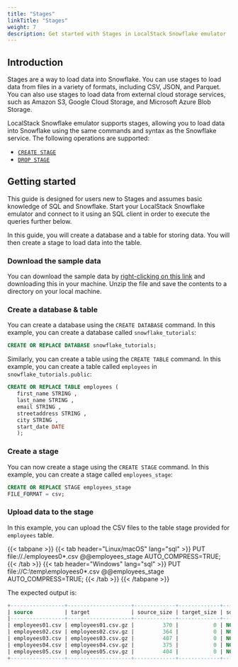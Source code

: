 ```yaml
---
title: "Stages"
linkTitle: "Stages"
weight: 7
description: Get started with Stages in LocalStack Snowflake emulator
---
```


## Introduction

Stages are a way to load data into Snowflake. You can use stages to load data from files in a variety of formats, including CSV, JSON, and Parquet. You can also use stages to load data from external cloud storage services, such as Amazon S3, Google Cloud Storage, and Microsoft Azure Blob Storage.

LocalStack Snowflake emulator supports stages, allowing you to load data into Snowflake using the same commands and syntax as the Snowflake service. The following operations are supported:

- [`CREATE STAGE`](https://docs.snowflake.com/en/sql-reference/sql/create-stage.html)
- [`DROP STAGE`](https://docs.snowflake.com/en/sql-reference/sql/drop-stage.html)

## Getting started

This guide is designed for users new to Stages and assumes basic knowledge of SQL and Snowflake. Start your LocalStack Snowflake emulator and connect to it using an SQL client in order to execute the queries further below.

In this guide, you will create a database and a table for storing data. You will then create a stage to load data into the table.

### Download the sample data

You can download the sample data by [right-clicking on this link](./getting-started.zip) and downloading this in your machine. Unzip the file and save the contents to a directory on your local machine.

### Create a database & table

You can create a database using the `CREATE DATABASE` command. In this example, you can create a database called `snowflake_tutorials`:

```sql
CREATE OR REPLACE DATABASE snowflake_tutorials;
```

Similarly, you can create a table using the `CREATE TABLE` command. In this example, you can create a table called `employees` in `snowflake_tutorials.public`:

```sql
CREATE OR REPLACE TABLE employees (
   first_name STRING ,
   last_name STRING ,
   email STRING ,
   streetaddress STRING ,
   city STRING ,
   start_date DATE
   );
```

### Create a stage

You can now create a stage using the `CREATE STAGE` command. In this example, you can create a stage called `employees_stage`:

```sql
CREATE OR REPLACE STAGE employees_stage
FILE_FORMAT = csv;
```

### Upload data to the stage

In this example, you can upload the CSV files to the table stage provided for `employees` table.

{{< tabpane >}}
{{< tab header="Linux/macOS" lang="sql" >}}
PUT file://./employees0*.csv @@employees_stage AUTO_COMPRESS=TRUE;
{{< /tab >}}
{{< tab header="Windows" lang="sql" >}}
PUT file://C:\temp\employees0*.csv @@employees_stage AUTO_COMPRESS=TRUE;
{{< /tab >}}
{{< /tabpane >}}

The expected output is:

```sql
+-----------------+--------------------+-------------+-------------+--------------------+--------------------+----------+---------+
| source          | target             | source_size | target_size | source_compression | target_compression | status   | message |
|-----------------+--------------------+-------------+-------------+--------------------+--------------------+----------+---------|
| employees01.csv | employees01.csv.gz |         370 |           0 | NONE               | GZIP               | SKIPPED  |         |
| employees02.csv | employees02.csv.gz |         364 |           0 | NONE               | GZIP               | SKIPPED  |         |
| employees03.csv | employees03.csv.gz |         407 |           0 | NONE               | GZIP               | SKIPPED  |         |
| employees04.csv | employees04.csv.gz |         375 |           0 | NONE               | GZIP               | SKIPPED  |         |
| employees05.csv | employees05.csv.gz |         404 |           0 | NONE               | GZIP               | SKIPPED  |         |
+-----------------+--------------------+-------------+-------------+--------------------+--------------------+----------+---------+
```
